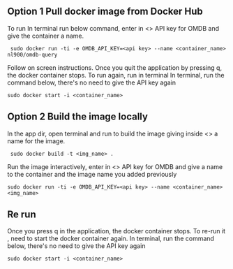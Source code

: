 ## Option 1 Pull docker image from Docker Hub </br>
To run
In terminal run below command, enter in <> API key for OMDB and give the container a name.
```shell
 sudo docker run -ti -e OMDB_API_KEY=<api key> --name <container_name> nl900/omdb-query
 ```
Follow on screen instructions.
Once you quit the application by pressing q, the docker container stops. To run again, run in terminal
In terminal, run the command below, there's no need to give the API key again
```shell
sudo docker start -i <container_name>
```

## Option 2 Build the image locally</br>
In the app dir, open terminal and run to build the image giving inside <> a name for the image.
```shell
 sudo docker build -t <img_name> . 
 ```

Run the image interactively, enter in <> API key for OMDB and give a name to the container and the image name you added previously
```shell
sudo docker run -ti -e OMDB_API_KEY=<api key> --name <container_name> <img_name>
```
## Re run</br>
Once you press q in the application, the docker container stops.
To re-run it , need to start the docker container again.
In terminal, run the command below, there's no need to give the API key again
```shell
sudo docker start -i <container_name>
```
